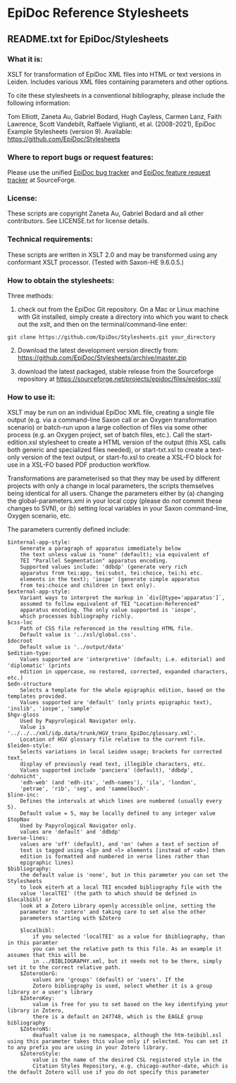 
# EpiDoc Reference Stylesheets

## README.txt for EpiDoc/Stylesheets

### What it is:

XSLT for transformation of EpiDoc XML files into HTML or text versions in Leiden. Includes various XML files containing parameters and other options.

To cite these stylesheets in a conventional bibliography, please include the following information:

Tom Elliott, Zaneta Au, Gabriel Bodard, Hugh Cayless, Carmen Lanz, Faith Lawrence, Scott Vandebilt, Raffaele Viglianti, et al. (2008-2021), EpiDoc Example Stylesheets (version 9). Available: <https://github.com/EpiDoc/Stylesheets>

### Where to report bugs or request features:

Please use the unified [EpiDoc bug tracker](https://sourceforge.net/p/epidoc/bugs/) and [EpiDoc feature request tracker](https://sourceforge.net/p/epidoc/feature-requests/) at SourceForge.

### License:

These scripts are copyright Zaneta Au, Gabriel Bodard and all other contributors. See LICENSE.txt for license details.

### Technical requirements:

These scripts are written in XSLT 2.0 and may be transformed using any conformant XSLT processor. (Tested with Saxon-HE 9.6.0.5.)

### How to obtain the stylesheets:

Three methods:

1. check out from the EpiDoc Git repository. On a Mac or Linux machine with Git installed, simply create a directory into which you want to check out the xslt, and then on the terminal/command-line enter:

~~~
git clone https://github.com/EpiDoc/Stylesheets.git your_directory
~~~

2. Download the latest development version directly from: <https://github.com/EpiDoc/Stylesheets/archive/master.zip>

3. download the latest packaged, stable release from the Sourceforge repository at https://sourceforge.net/projects/epidoc/files/epidoc-xsl/

### How to use it:

XSLT may be run on an individual EpiDoc XML file, creating a single file output (e.g. via a command-line Saxon call or an Oxygen transformation scenario) or batch-run upon a large collection of files via some other process (e.g. an Oxygen project, set of batch files, etc.). Call the start-edition.xsl stylesheet to create a HTML version of the output (this XSL calls both generic and specialized files needed), or start-txt.xsl to create a text-only version of the text output, or start-fo.xsl to create a XSL-FO block for use in a XSL-FO based PDF production workflow.

Transformations are parameterised so that they may be used by different projects with only a change in local parameters, the scripts themselves being identical for all users. Change the parameters either by (a) changing the global-parameters.xml in your local copy (please do *not* commit these changes to SVN), or (b) setting local variables in your Saxon command-line, Oxygen scenario, etc.

The parameters currently defined include:

	$internal-app-style:
		Generate a paragraph of apparatus immediately below
		the text unless value is "none" (default); via equivalent of
		TEI "Parallel Segmentation" apparatus encoding.
		Supported values include: 'ddbdp' (generate very rich
		apparatus from tei:app, tei:subst, tei:choice, tei:hi etc.
		elements in the text); 'iospe' (generate simple apparatus
		from tei:choice and children in text only).
	$external-app-style:
		Variant ways to interpret the markup in `div[@type='apparatus']`,
		assumed to follow equivalent of TEI "Location-Referenced"
		apparatus encoding. The only value supported is 'iospe',
		which processes bibliography richly.
	$css-loc
		Path of CSS file referenced in the resulting HTML file.
		Default value is '../xsl/global.css'.
	$docroot
		Default value is '../output/data'
	$edition-type:
		Values supported are 'interpretive' (default; i.e. editorial) and 'diplomatic' (prints
		edition in uppercase, no restored, corrected, expanded characters, etc.)
	$edn-structure
		Selects a template for the whole epigraphic edition, based on the templates provided.
		Values supported are 'default' (only prints epigraphic text), 'inslib', 'iospe', 'sample'
	$hgv-gloss
		Used by Papyrological Navigator only.
		Value is '../../../xml/idp.data/trunk/HGV_trans_EpiDoc/glossary.xml'.
		Location of HGV glossary file relative to the current file.
	$leiden-style:
		Selects variations in local Leiden usage; brackets for corrected text,
		display of previously read text, illegible characters, etc.
		Values supported include 'panciera' (default), 'ddbdp', 'dohnicht',
		'edh-web' (and 'edh-itx', 'edh-names'), 'ila', 'london',
		'petrae', 'rib', 'seg', and 'sammelbuch'. 
	$line-inc:
		Defines the intervals at which lines are numbered (usually every 5).
		Default value = 5, may be locally defined to any integer value
	$topNav
		Used by Papyrological Navigator only.
		values are 'default' and 'ddbdp'
	$verse-lines:
		values are 'off' (default), and 'on' (when a text of section of
		text is tagged using <lg> and <l> elements [instead of <ab>] then
		edition is formatted and numbered in verse lines rather than
		epigraphic lines)
	$bibliography:
		the default value is 'none', but in this parameter you can set the Stylesheets
		to look eiterh at a local TEI encoded bibliography file with the
		value 'localTEI' (the path to which should be defined in $localbibl) or
		look at a Zotero Library openly accessible online, setting the
		parameter to 'zotero' and taking care to set also the other
		parameters starting with $Zotero
		
		$localbibl:
			if you selected 'localTEI' as a value for $bibliography, than in this paramter
			you can set the relative path to this file. As an example it assumes that this will be
			in ../BIBLIOGRAPHY.xml, but it needs not to be there, simply set it to the correct relative path.
		$ZoteroUorG:
			values are 'groups' (default) or 'users'. If the
			Zotero bibliography is used, select whether it is a group library or a user's library
		$ZoteroKey:
			value is free for you to set based on the key identifying your library in Zotero,
			there is a default on 247748, which is the EAGLE group bibliography
		$ZoteroNS:
			deafualt value is no namespace, although the htm-teibibl.xsl using this parameter takes this value only if selected. You can set it to any prefix you are using in your Zotero library.
		$ZoteroStyle:
			value is the name of the desired CSL registered style in the
			Citation Styles Repository, e.g. chicago-author-date, which is the default Zotero will use if you do not specify this parameter
